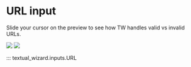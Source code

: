 # URL input

Slide your cursor on the preview to see how TW handles valid vs invalid URLs.

<img-comparison-slider hover="hover">
  <img slot="first" src="../url-valid.png" />
  <img slot="second" src="../url-invalid.png" />
</img-comparison-slider>

::: textual_wizard.inputs.URL
